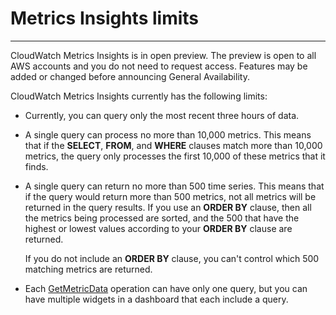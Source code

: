 # Metrics Insights limits<a name="cloudwatch-metrics-insights-limits"></a>

****  
CloudWatch Metrics Insights is in open preview\. The preview is open to all AWS accounts and you do not need to request access\. Features may be added or changed before announcing General Availability\.

CloudWatch Metrics Insights currently has the following limits:
+ Currently, you can query only the most recent three hours of data\.
+ A single query can process no more than 10,000 metrics\. This means that if the **SELECT**, **FROM**, and **WHERE** clauses match more than 10,000 metrics, the query only processes the first 10,000 of these metrics that it finds\.
+ A single query can return no more than 500 time series\. This means that if the query would return more than 500 metrics, not all metrics will be returned in the query results\. If you use an **ORDER BY** clause, then all the metrics being processed are sorted, and the 500 that have the highest or lowest values according to your **ORDER BY** clause are returned\.

  If you do not include an **ORDER BY** clause, you can't control which 500 matching metrics are returned\.
+ Each [GetMetricData](https://docs.aws.amazon.com/AmazonCloudWatch/latest/APIReference/API_GetMetricData.html) operation can have only one query, but you can have multiple widgets in a dashboard that each include a query\.